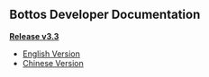 ## Bottos Developer Documentation

[**Release v3.3**](https://github.com/bottos-project/Documentation/tree/master/Release3.3)

- [English Version](https://github.com/bottos-project/Documentation/blob/master/Release3.3/Bottos%20Developer%20Documentation%20v3.3.pdf)
- [Chinese Version](https://github.com/bottos-project/Documentation/blob/master/Release3.3/Bottos%E5%BC%80%E5%8F%91%E8%80%85%E6%89%8B%E5%86%8C%20v3.3.pdf)

